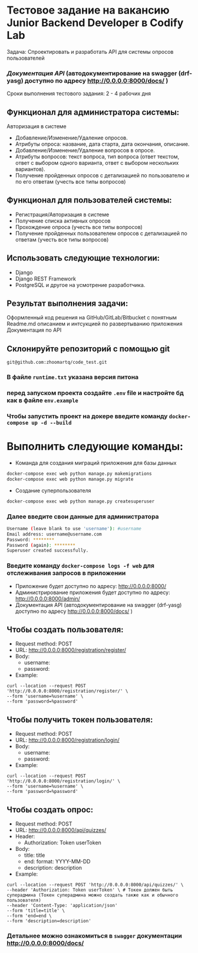 # Тестовое задание на вакансию Junior Backend Developer в Codify Lab
Задача: 
Спроектировать и разработать API для системы опросов пользователей

### _Документация API_ (автодокументирование на swagger (drf-yasg) доступно по адресу http://0.0.0.0:8000/docs/ )

Сроки выполнения тестового задания:
2 - 4 рабочих дня

## Функционал для администратора системы:

Авторизация в системе
- Добавление/Изменение/Удаление опросов. 
- Атрибуты опроса: название, дата старта, дата окончания, описание.
- Добавление/Изменение/Удаление вопросов в опросе. 
- Атрибуты вопросов: текст вопроса, тип вопроса (ответ текстом, ответ с выбором одного варианта, ответ с выбором нескольких вариантов).
- Получение пройденных опросов с детализацией по пользователю и по его ответам (учесть все типы вопросов)

## Функционал для пользователей системы:

- Регистрация/Авторизация в системе
- Получение списка активных опросов
- Прохождение опроса (учесть все типы вопросов)
- Получение пройденных пользователем опросов с детализацией по ответам (учесть все типы вопросов)

## Использовать следующие технологии: 
* Django
 * Django REST Framework
  * PostgreSQL и другое на усмотрение разработчика.


## Результат выполнения задачи:

Оформленный код решения на GitHub/GitLab/Bitbucket с понятным Readme.md описанием и интсукцией по развертыванию приложения
Документация по API

## Склонируйте репозиторий с помощью git
    git@github.com:zhoomartq/code_test.git

### В файле ``` runtime.txt ``` указана версия питона

### перед запуском проекта создайте ```.env``` file и настройте бд как в файле ```env.example```

### Чтобы запустить проект на докере введите команду ```docker-compose up -d --build```

# Выполнить следующие команды:

* Команда для создания миграций приложения для базы данных
```bash
docker-compose exec web python manage.py makemigrations
docker-compose exec web python manage.py migrate
```

* Создание суперпользователя
```bash
docker-compose exec web python manage.py createsuperuser
```
### Далее введите свои данные для администратора
```bash
Username (leave blank to use 'username'): #username
Email address: username@username.com
Password: ********
Password (again): ********
Superuser created successfully.
```

### Введите команду ```docker-compose logs -f web``` для отслеживания запросов в приложении

* Приложение будет доступно по адресу: http://0.0.0.0:8000/
* Администрирование приложения будет доступно по адресу: http://0.0.0.0:8000/admin/
* Документация API (автодокументирование на swagger (drf-yasg) доступно по адресу http://0.0.0.0:8000/docs/ )

## Чтобы создать пользователя:
* Request method: POST
* URL: http://0.0.0.0:8000/registration/register/
* Body: 
    * username: 
    * password: 
* Example:
```
curl --location --request POST 'http://0.0.0.0:8000/registration/register/' \
--form 'username=%username' \
--form 'password=%password'
```

## Чтобы получить токен пользователя: 
* Request method: POST
* URL: http://0.0.0.0:8000/registration/login/
* Body: 
    * username: 
    * password: 
* Example:
```
curl --location --request POST 'http://0.0.0.0:8000/registration/login/' \
--form 'username=%username' \
--form 'password=%password'
```

## Чтобы создать опрос:
* Request method: POST
* URL: http://0.0.0.0:8000/api/quizzes/
* Header:
   *  Authorization: Token userToken
* Body:
    * title: title
    * end: format: YYYY-MM-DD 
    * description: description 
* Example: 
```
curl --location --request POST 'http://0.0.0.0:8000/api/quizzes/' \
--header 'Authorization: Token userToken' \ # Токен должен быть суперадмина (Токен суперадмина можно создать также как и обычного пользователя)
--header 'Content-Type: 'application/json'
--form 'title=title' \
--form 'end=end \
--form 'description=description'
```
### Детальнее можно ознакомиться в ```swagger``` документации http://0.0.0.0:8000/docs/ 

